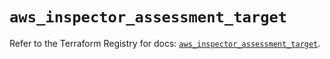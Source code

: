 # `aws_inspector_assessment_target`

Refer to the Terraform Registry for docs: [`aws_inspector_assessment_target`](https://registry.terraform.io/providers/hashicorp/aws/6.12.0/docs/resources/inspector_assessment_target).
